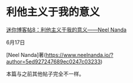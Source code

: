 # 利他主义于我的意义

[迷你博客帖8：利他主义于我的意义——Neel Nanda](https://www.neelnanda.io/blog/8-altruism)

6月17日

[Neel Nanda]著(https://www.neelnanda.io/?author=5ed927247689ec0247c03233)

本篇与之前其他帖子完全不一样。